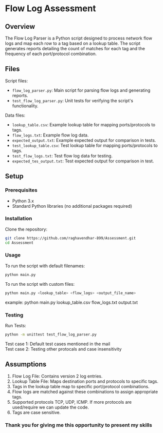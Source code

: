 # Flow Log Assessment

## Overview

The Flow Log Parser is a Python script designed to process network flow logs and map each row to a tag based on a lookup table. The script generates reports detailing the count of matches for each tag and the frequency of each port/protocol combination.

## Files

Script files:
- `flow_log_parser.py`: Main script for parsing flow logs and generating reports.
- `test_flow_log_parser.py`: Unit tests for verifying the script's functionality.

Data files:
- `lookup_table.csv`: Example lookup table for mapping ports/protocols to tags.
- `flow_logs.txt`: Example flow log data.
- `expected_output.txt`: Example expected output for comparison in tests.
- `test_lookup_table.csv`: Test lookup table for mapping ports/protocols to tags.
- `test_flow_logs.txt`: Test flow log data for testing.
- `expected_tes_output.txt`: Test expected output for comparison in test.


## Setup

### Prerequisites

- Python 3.x
- Standard Python libraries (no additional packages required)

### Installation

Clone the repository:
   ```bash
   git clone https://github.com/raghavendhar-899/Assessment.git
   cd Assessment
  ```

### Usage

To run the script with default filenames:
  ```bash
  python main.py
  ```
To run the script with custom files:
  ```bash
  python main.py <lookup_table> <flow_logs> <output_file_name>
  ```
example: python main.py lookup_table.csv flow_logs.txt output.txt

### Testing

Run Tests:
  ``` bash
  python -m unittest test_flow_log_parser.py
  ```
Test case 1: Default test cases mentioned in the mail  
Test case 2: Testing other protocals and case insensitivity  

## Assumptions

1. Flow Log File: Contains version 2 log entries.  
2. Lookup Table File: Maps destination ports and protocols to specific tags.  
3. Tags in the lookup table map to specific port/protocol combinations.  
4. Flow logs are matched against these combinations to assign appropriate tags.  
5. Supported protocols TCP, UDP, ICMP. If more protocols are used/require we can update the code.  
6. Tags are case sensitive.  

### Thank you for giving me this opportunity to present my skills

